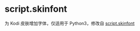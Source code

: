 # script.skinfont

为 Kodi 皮肤增加字体，仅适用于 Python3，修改自 [script.skinfont](https://github.com/taxigps/xbmc-addons-chinese/tree/master/script.skinfont)
